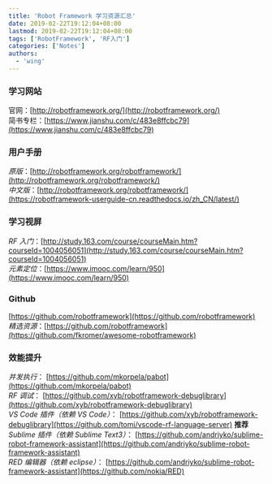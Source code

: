 ```yaml
---
title: 'Robot Framework 学习资源汇总'
date: 2019-02-22T19:12:04+08:00
lastmod: 2019-02-22T19:12:04+08:00
tags: ['RobotFramework', 'RF入门']
categories: ['Notes']
authors:
  - 'wing'
---
```


### 学习网站

官网：[http://robotframework.org/](http://robotframework.org/)  
简书专栏：[https://www.jianshu.com/c/483e8ffcbc79](https://www.jianshu.com/c/483e8ffcbc79)

### 用户手册

_原版_：[http://robotframework.org/robotframework/](http://robotframework.org/robotframework/)  
_中文版_：[http://robotframework.org/robotframework/](https://robotframework-userguide-cn.readthedocs.io/zh_CN/latest/)

### 学习视屏

_RF 入门_：[http://study.163.com/course/courseMain.htm?courseId=1004056051](http://study.163.com/course/courseMain.htm?courseId=1004056051)  
_元素定位_：[https://www.imooc.com/learn/950](https://www.imooc.com/learn/950)

### Github

[https://github.com/robotframework](https://github.com/robotframework)  
_精选资源_：[https://github.com/robotframework](https://github.com/fkromer/awesome-robotframework)

### 效能提升

_并发执行_：
[https://github.com/mkorpela/pabot](https://github.com/mkorpela/pabot)  
_RF 调试_：
[https://github.com/xyb/robotframework-debuglibrary](https://github.com/xyb/robotframework-debuglibrary)  
_VS Code 插件（依赖 VS Code）_：
[https://github.com/xyb/robotframework-debuglibrary](https://github.com/tomi/vscode-rf-language-server) **推荐**  
_Sublime 插件（依赖 Sublime Text3）_：
[https://github.com/andriyko/sublime-robot-framework-assistant](https://github.com/andriyko/sublime-robot-framework-assistant)  
_RED 编辑器（依赖 eclipse）_：
[https://github.com/andriyko/sublime-robot-framework-assistant](https://github.com/nokia/RED)
